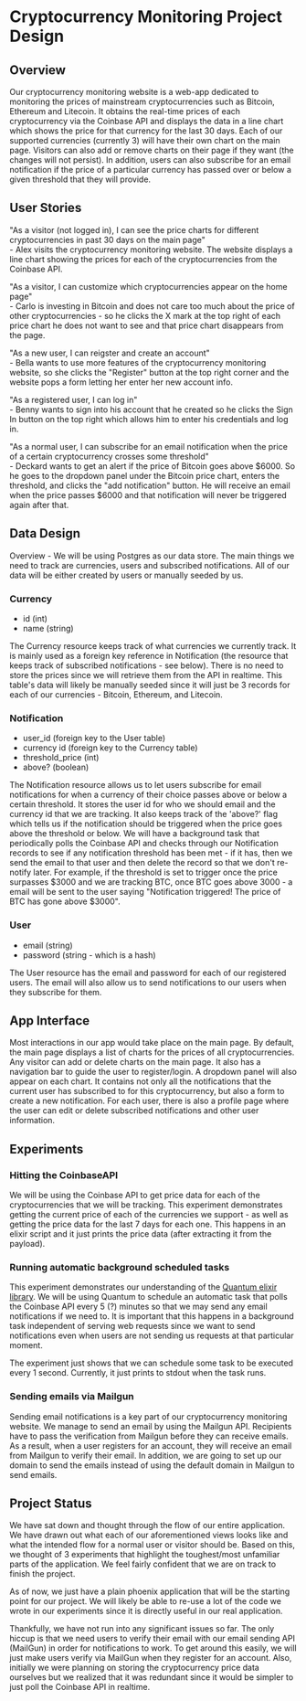 # Cryptocurrency Monitoring Project Design
## Overview
Our cryptocurrency monitoring website is a web-app dedicated to monitoring the prices of mainstream cryptocurrencies such as Bitcoin, Ethereum and Litecoin. It obtains the real-time prices of each cryptocurrency via the Coinbase API and displays the data in a line chart which shows the price for that currency for the last 30 days. Each of our supported currencies (currently 3) will have their own chart on the main page. Visitors can also add or remove charts on their page if they want (the changes will not persist). In addition, users can also subscribe for an email notification if the price of a particular currency has passed over or below a given threshold that they will provide.

## User Stories
"As a visitor (not logged in), I can see the price charts for different cryptocurrencies in past 30 days on the main page" <br>
\- Alex visits the cryptocurrency monitoring website. The website displays a line chart showing the prices for each of the cryptocurrencies from the Coinbase API.

"As a visitor, I can customize which cryptocurrencies appear on the home page"<br>
\- Carlo is investing in Bitcoin and does not care too much about the price of other cryptocurrencies - so he clicks the X mark at the top right of each price chart he does not want to see and that price chart disappears from the page.

"As a new user, I can reigster and create an account"<br>
\- Bella wants to use more features of the cryptocurrency monitoring website, so she clicks the "Register" button at the top right corner and the website pops a form letting her enter her new account info.

"As a registered user, I can log in"<br>
\- Benny wants to sign into his account that he created so he clicks the Sign In button on the top right which allows him to enter his credentials and log in.

"As a normal user, I can subscribe for an email notification when the price of a certain cryptocurrency crosses some threshold"<br>
\- Deckard wants to get an alert if the price of Bitcoin goes above $6000. So he goes to the dropdown panel under the Bitcoin price chart, enters the threshold, and clicks the "add notification" button. He will receive an email when the price passes $6000 and that notification will never be triggered again after that.

## Data Design

Overview - We will be using Postgres as our data store. The main things we need to track are currencies, users and subscribed notifications. All of our data will be either created by users or manually seeded by us.

### Currency
- id (int)
- name (string)

The Currency resource keeps track of what currencies we currently track. It is mainly used as a foreign key reference in Notification (the resource that keeps track of subscribed notifications - see below). There is no need to store the prices since we will retrieve them from the API in realtime. This table's data will likely be manually seeded since it will just be 3 records for each of our currencies - Bitcoin, Ethereum, and Litecoin.

### Notification
- user_id (foreign key to the User table)
- currency id (foreign key to the Currency table)
- threshold_price (int)
- above? (boolean)

The Notification resource allows us to let users subscribe for email notifications for when a currency of their choice passes above or below a certain threshold. It stores the user id for who we should email and the currency id that we are tracking. It also keeps track of the 'above?' flag which tells us if the notification should be triggered when the price goes above the threshold or below.  We will have a background task that periodically polls the Coinbase API and checks through our Notification records to see if any notification threshold has been met - if it has, then we send the email to that user and then delete the record so that we don't re-notify later. For example, if the threshold is set to trigger once the price surpasses $3000 and we are tracking BTC, once BTC goes above 3000 - a email will be sent to the user saying "Notification triggered! The price of BTC has gone above $3000".

### User
- email (string)
- password (string - which is a hash)

The User resource has the email and password for each of our registered users. The email will also allow us to send notifications to our users when they subscribe for them.

## App Interface
Most interactions in our app would take place on the main page. By default, the main page displays a list of charts for the prices of all cryptocurrencies. Any visitor can add or delete charts on the main page. It also has a navigation bar to guide the user to register/login.  A dropdown panel will also appear on each chart. It contains not only all the notifications that the current user has subscribed to for this cryptocurrency, but also a form to create a new notification. For each user, there is also a profile page where the user can edit or delete subscribed notifications and other user information.

## Experiments

### Hitting the CoinbaseAPI
We will be using the Coinbase API to get price data for each of the cryptocurrencies that we will be tracking. This experiment demonstrates getting the current price of each of the currencies we support - as well as getting the price data for the last 7 days for each one. This happens in an elixir script and it just prints the price data (after extracting it from the payload).

### Running automatic background scheduled tasks
This experiment demonstrates our understanding of the [Quantum elixir library](https://hexdocs.pm/quantum). We will be using Quantum to schedule an automatic task that polls the Coinbase API every 5 (?) minutes so that we may send any email notifications if we need to. It is important that this happens in a background task independent of serving web requests since we want to send notifications even when users are not sending us requests at that particular moment.

The experiment just shows that we can schedule some task to be executed every 1 second. Currently, it just prints to stdout when the task runs.


### Sending emails via Mailgun
Sending email notifications is a key part of our cryptocurrency monitoring website. We manage to send an email by using the Mailgun API. Recipients have to pass the verification from Mailgun before they can receive emails. As a result, when a user registers for an account, they will receive an email from Mailgun to verify their email. In addition, we are going to set up our domain to send the emails instead of using the default domain in Mailgun to send emails.

## Project Status

We have sat down and thought through the flow of our entire application. We have drawn out what each of our aforementioned views looks like and what the intended flow for a normal user or visitor should be. Based on this, we thought of 3 experiments that highlight the toughest/most unfamiliar parts of the application. We feel fairly confident that we are on track to finish the project.

As of now, we just have a plain phoenix application that will be the starting point for our project. We will likely be able to re-use a lot of the code we wrote in our experiments since it is directly useful in our real application.

Thankfully, we have not run into any significant issues so far. The only hiccup is that we need users to verify their email with our email sending API (MailGun) in order for notifications to work. To get around this easily, we will just make users verify via MailGun when they register for an account.
Also, initially we were planning on storing the cryptocurrency price data ourselves but we realized that it was redundant since it would be simpler to just poll the Coinbase API in realtime.
